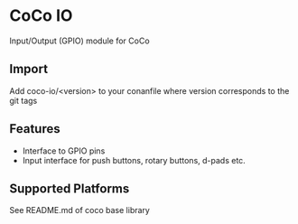 # CoCo IO

Input/Output (GPIO) module for CoCo

## Import
Add coco-io/\<version> to your conanfile where version corresponds to the git tags

## Features
* Interface to GPIO pins
* Input interface for push buttons, rotary buttons, d-pads etc.

## Supported Platforms
See README.md of coco base library

